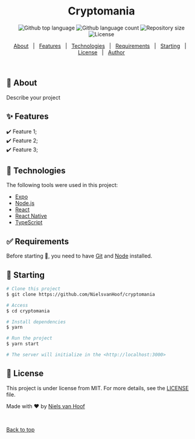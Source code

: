 
<h1 align="center">Cryptomania</h1>

<p align="center">
  <img alt="Github top language" src="https://img.shields.io/github/languages/top/NielsvanHoof/cryptomania?color=56BEB8">

  <img alt="Github language count" src="https://img.shields.io/github/languages/count/NielsvanHoof/cryptomania?color=56BEB8">

  <img alt="Repository size" src="https://img.shields.io/github/repo-size/NielsvanHoof/cryptomania?color=56BEB8">

  <img alt="License" src="https://img.shields.io/github/license/NielsvanHoof/cryptomania?color=56BEB8">

  <!-- <img alt="Github issues" src="https://img.shields.io/github/issues/NielsvanHoof/cryptomania?color=56BEB8" /> -->

  <!-- <img alt="Github forks" src="https://img.shields.io/github/forks/NielsvanHoof/cryptomania?color=56BEB8" /> -->

  <!-- <img alt="Github stars" src="https://img.shields.io/github/stars/NielsvanHoof/cryptomania?color=56BEB8" /> -->
</p>

<!-- Status -->

<!-- <h4 align="center"> 
	🚧  Cryptomania 🚀 Under construction...  🚧
</h4> 

<hr> -->

<p align="center">
  <a href="#dart-about">About</a> &#xa0; | &#xa0; 
  <a href="#sparkles-features">Features</a> &#xa0; | &#xa0;
  <a href="#rocket-technologies">Technologies</a> &#xa0; | &#xa0;
  <a href="#white_check_mark-requirements">Requirements</a> &#xa0; | &#xa0;
  <a href="#checkered_flag-starting">Starting</a> &#xa0; | &#xa0;
  <a href="#memo-license">License</a> &#xa0; | &#xa0;
  <a href="https://github.com/NielsvanHoof" target="_blank">Author</a>
</p>

<br>

## :dart: About ##

Describe your project

## :sparkles: Features ##

:heavy_check_mark: Feature 1;\
:heavy_check_mark: Feature 2;\
:heavy_check_mark: Feature 3;

## :rocket: Technologies ##

The following tools were used in this project:

- [Expo](https://expo.io/)
- [Node.js](https://nodejs.org/en/)
- [React](https://pt-br.reactjs.org/)
- [React Native](https://reactnative.dev/)
- [TypeScript](https://www.typescriptlang.org/)

## :white_check_mark: Requirements ##

Before starting :checkered_flag:, you need to have [Git](https://git-scm.com) and [Node](https://nodejs.org/en/) installed.

## :checkered_flag: Starting ##

```bash
# Clone this project
$ git clone https://github.com/NielsvanHoof/cryptomania

# Access
$ cd cryptomania

# Install dependencies
$ yarn

# Run the project
$ yarn start

# The server will initialize in the <http://localhost:3000>
```

## :memo: License ##

This project is under license from MIT. For more details, see the [LICENSE](LICENSE.md) file.


Made with :heart: by <a href="https://github.com/NielsvanHoof" target="_blank">Niels van Hoof</a>

&#xa0;

<a href="#top">Back to top</a>

